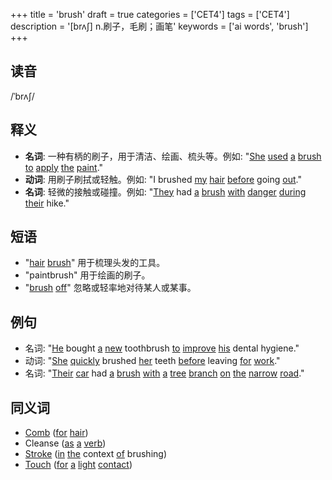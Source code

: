 +++
title = 'brush'
draft = true
categories = ['CET4']
tags = ['CET4']
description = '[brʌ∫] n.刷子，毛刷；画笔'
keywords = ['ai words', 'brush']
+++

## 读音
/ˈbrʌʃ/

## 释义
- **名词**: 一种有柄的刷子，用于清洁、绘画、梳头等。例如: "[She](/post/she/) [used](/post/used/) [a](/post/a/) [brush](/post/brush/) [to](/post/to/) [apply](/post/apply/) [the](/post/the/) [paint](/post/paint/)."
- **动词**: 用刷子刷拭或轻触。例如: "I brushed [my](/post/my/) [hair](/post/hair/) [before](/post/before/) going [out](/post/out/)."
- **名词**: 轻微的接触或碰撞。例如: "[They](/post/they/) had [a](/post/a/) [brush](/post/brush/) [with](/post/with/) [danger](/post/danger/) [during](/post/during/) [their](/post/their/) hike."

## 短语
- "[hair](/post/hair/) [brush](/post/brush/)" 用于梳理头发的工具。
- "paintbrush" 用于绘画的刷子。
- "[brush](/post/brush/) [off](/post/off/)" 忽略或轻率地对待某人或某事。

## 例句
- 名词: "[He](/post/he/) bought [a](/post/a/) [new](/post/new/) toothbrush [to](/post/to/) [improve](/post/improve/) [his](/post/his/) dental hygiene."
- 动词: "[She](/post/she/) [quickly](/post/quickly/) brushed [her](/post/her/) teeth [before](/post/before/) leaving [for](/post/for/) [work](/post/work/)."
- 名词: "[Their](/post/their/) [car](/post/car/) had [a](/post/a/) [brush](/post/brush/) [with](/post/with/) [a](/post/a/) [tree](/post/tree/) [branch](/post/branch/) [on](/post/on/) [the](/post/the/) [narrow](/post/narrow/) [road](/post/road/)."

## 同义词
- [Comb](/post/comb/) ([for](/post/for/) [hair](/post/hair/))
- Cleanse ([as](/post/as/) [a](/post/a/) [verb](/post/verb/))
- [Stroke](/post/stroke/) ([in](/post/in/) [the](/post/the/) context [of](/post/of/) brushing)
- [Touch](/post/touch/) ([for](/post/for/) [a](/post/a/) [light](/post/light/) [contact](/post/contact/))
